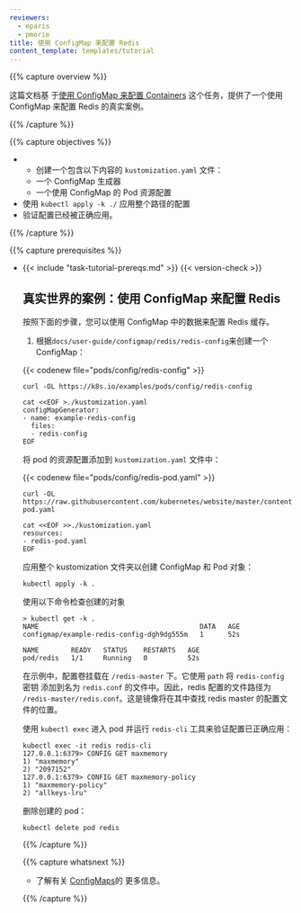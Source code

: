```yaml
---
reviewers:
  - eparis
  - pmorie
title: 使用 ConfigMap 来配置 Redis
content_template: templates/tutorial
---
```


{{% capture overview %}}

<!--
This page provides a real world example of how to configure Redis using a ConfigMap and builds upon the [Configure Containers Using a ConfigMap](/zh/docs/tasks/configure-pod-container/configure-pod-configmap/) task.
-->

这篇文档基
于[使用 ConfigMap 来配置 Containers](/zh/docs/tasks/configure-pod-container/configure-pod-configmap/)
这个任务，提供了一个使用 ConfigMap 来配置 Redis 的真实案例。

{{% /capture %}}

{{% capture objectives %}}

<!--
* * Create a `kustomization.yaml` file containing:
  * a ConfigMap generator
  * a Pod resource config using the ConfigMap
* Apply the directory by running `kubectl apply -k ./`
* Verify that the configuration was correctly applied.
-->

- - 创建一个包含以下内容的 `kustomization.yaml` 文件：
  - 一个 ConfigMap 生成器
  - 一个使用 ConfigMap 的 Pod 资源配置
- 使用 `kubectl apply -k ./` 应用整个路径的配置
- 验证配置已经被正确应用。

{{% /capture %}}

{{% capture prerequisites %}}

- {{< include "task-tutorial-prereqs.md" >}} {{< version-check >}}
  <!--
- The example shown on this page works with `kubectl` 1.14 and above.
- Understand
  [Configure Containers Using a ConfigMap](/zh/docs/tasks/configure-pod-container/configure-pod-configmap/).
  -->
- 此页面上显示的示例适用于 `kubectl` 1.14 和在其以上的版本。
- 理
  解[使用 ConfigMap 来配置 Containers](/zh/docs/tasks/configure-pod-container/configure-pod-configmap/)。

{{% /capture %}}

{{% capture lessoncontent %}}

<!--
## Real World Example: Configuring Redis using a ConfigMap

You can follow the steps below to configure a Redis cache using data stored in a ConfigMap.

First create a `kustomization.yaml` containing a ConfigMap from the `redis-config` file:
-->

## 真实世界的案例：使用 ConfigMap 来配置 Redis

按照下面的步骤，您可以使用 ConfigMap 中的数据来配置 Redis 缓存。

1. 根据`docs/user-guide/configmap/redis/redis-config`来创建一个 ConfigMap：

{{< codenew file="pods/config/redis-config" >}}

```shell
curl -OL https://k8s.io/examples/pods/config/redis-config

cat <<EOF >./kustomization.yaml
configMapGenerator:
- name: example-redis-config
  files:
  - redis-config
EOF
```

<!--
Add the pod resource config to the `kustomization.yaml`:
-->

将 pod 的资源配置添加到 `kustomization.yaml` 文件中：

{{< codenew file="pods/config/redis-pod.yaml" >}}

```shell
curl -OL https://raw.githubusercontent.com/kubernetes/website/master/content/en/examples/pods/config/redis-pod.yaml

cat <<EOF >>./kustomization.yaml
resources:
- redis-pod.yaml
EOF
```

<!--
Apply the kustomization directory to create both the ConfigMap and Pod objects:
-->

应用整个 kustomization 文件夹以创建 ConfigMap 和 Pod 对象：

```shell
kubectl apply -k .
```

<!--
Examine the created objects by
-->

使用以下命令检查创建的对象

```shell
> kubectl get -k .
NAME                                        DATA   AGE
configmap/example-redis-config-dgh9dg555m   1      52s

NAME        READY   STATUS    RESTARTS   AGE
pod/redis   1/1     Running   0          52s
```

<!--
In the example, the config volume is mounted at `/redis-master`.
It uses `path` to add the `redis-config` key to a file named `redis.conf`.
The file path for the redis config, therefore, is `/redis-master/redis.conf`.
This is where the image will look for the config file for the redis master.
-->

在示例中，配置卷挂载在 `/redis-master` 下。它使用 `path` 将 `redis-config` 密钥
添加到名为 `redis.conf` 的文件中。因此，redis 配置的文件路径为
`/redis-master/redis.conf`。这是镜像将在其中查找 redis master 的配置文件的位置。

<!--
Use `kubectl exec` to enter the pod and run the `redis-cli` tool to verify that
the configuration was correctly applied:
-->

使用 `kubectl exec` 进入 pod 并运行 `redis-cli` 工具来验证配置已正确应用：

```shell
kubectl exec -it redis redis-cli
127.0.0.1:6379> CONFIG GET maxmemory
1) "maxmemory"
2) "2097152"
127.0.0.1:6379> CONFIG GET maxmemory-policy
1) "maxmemory-policy"
2) "allkeys-lru"
```

<!--
Delete the created pod:
-->

删除创建的 pod：

```shell
kubectl delete pod redis
```

{{% /capture %}}

{{% capture whatsnext %}}

<!--
* Learn more about [ConfigMaps](/zh/docs/tasks/configure-pod-container/configure-pod-configmap/).
-->

- 了解有关
  [ConfigMaps](/zh/docs/tasks/configure-pod-container/configure-pod-configmap/)的
  更多信息。

{{% /capture %}}

